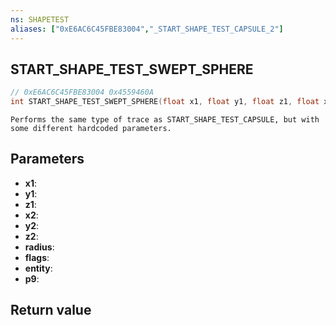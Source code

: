 ```yaml
---
ns: SHAPETEST
aliases: ["0xE6AC6C45FBE83004","_START_SHAPE_TEST_CAPSULE_2"]
---
```

## START_SHAPE_TEST_SWEPT_SPHERE

```c
// 0xE6AC6C45FBE83004 0x4559460A
int START_SHAPE_TEST_SWEPT_SPHERE(float x1, float y1, float z1, float x2, float y2, float z2, float radius, int flags, Entity entity, Any p9);
```

```
Performs the same type of trace as START_SHAPE_TEST_CAPSULE, but with some different hardcoded parameters.  
```

## Parameters
* **x1**: 
* **y1**: 
* **z1**: 
* **x2**: 
* **y2**: 
* **z2**: 
* **radius**: 
* **flags**: 
* **entity**: 
* **p9**: 

## Return value
